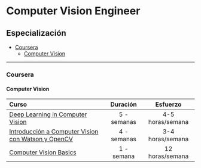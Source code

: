 # Computer Vision Engineer

## Especialización

* [Coursera](#coursera)
    * [Computer Vision](#computer-vision)

---


### Coursera

#### Computer Vision
Curso | Duración | Esfuerzo
:-- | :--: | :--: 
[Deep Learning in Computer Vision](https://www.coursera.org/learn/deep-learning-in-computer-vision)| 5 - semanas | 4-5 horas/semana
[Introducción a Computer Vision con Watson y OpenCV](https://www.coursera.org/learn/introduction-computer-vision-watson-opencv)| 4 - semanas | 3-4 horas/semana
[Computer Vision Basics](https://www.coursera.org/learn/computer-vision-basics)| 1 - semana | 12 horas/semana
